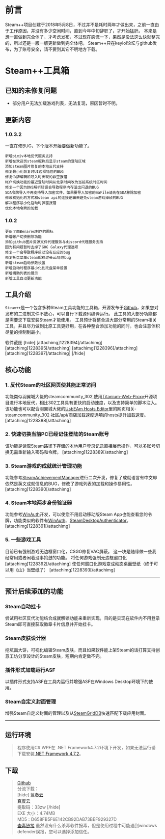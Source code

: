 # 前言

Steam++项目创建于2018年5月8日，不过并不是耗时两年才做出来，之前一直由于工作原因，并没有多少空闲时间，直到今年中旬辞职了，才开始猛肝。
本来是想一直做到完全体了，才考虑发布，不过现在感慨一下，果然是没法这么快就整完的，所以还是一版一版更新做到完全体吧。
Steam++只在keylol论坛与github发布，为了账号安全，请不要到其它不明地方下载。

# Steam++工具箱


## 已知的未修复问题
* 部分用户无法加载游戏列表，无法复现，原因暂时不明。


## 更新内容

### 1.0.3.2
一直在修BUG，下个版本开始要做新功能了。
```
新增pixiv本地反代服务支持
新增在欢迎页steam昵称后显示steam的登陆区域
添加steam图片修复的本地反代支持
修复最小化恢复时UI边框错位的BUG
修复令牌编辑和导入时出现的非空报错
帐户切换功能的最近登陆时间从北京时间改为当前系统时区时间
修复一个因为DNS解析错误会导致程序内存溢出闪退的BUG
SDA令牌导入不再支持导入加密文件，如果要导入加密的maFile请先在SDA移除加密
修改初始化的方式和steam api的连接逻辑来避免steam游戏掉帧的BUG
解决程序最小化启动时弹窗报错
优化本地令牌的加载
```

### 1.0.2

```
更新了由Benares制作的图标
新增帐户切换删除功能
添加github图片资源文件代理服务与discord代理服务支持
因为有问题暂时去掉了GOG Galaxy代理选项
修复一个会导致程序启动没有反应的bug
修复托盘菜单steam昵称过长ui错位bug
新增steam启动参数设置
新增启动时程序最小化到托盘菜单设置
新增捐助列表的展示
新增工具自动更新功能
```

## 工具介绍

   `Steam++`是一个包含多种Steam工具功能的工具箱，开源发布于[Github](https://github.com/rmbadmin/SteamTools)，如果您对发布的二进制文件不放心，可以自行下载源码编译运行。
   此工具的大部分功能都是需要您下载安装Steam才能使用。
   工具预计将整合进大部分常用的Steam相关工具，并且尽力做到比原工具更好用，在各种整合添加功能的同时，也会注意体积尽量的控制到最小。

软件截图
[hide]
[attachimg]1228394[/attachimg]
[attachimg]1228395[/attachimg]
[attachimg]1228396[/attachimg]
[attachimg]1228397[/attachimg]
[/hide]

## 核心功能


### 1. 反代Steam的社区网页使其能正常访问

 功能类似羽翼城大佬的steamcommunity_302,使用[Titanium-Web-Proxy](https://github.com/justcoding121/Titanium-Web-Proxy)开源项目进行本地反代，相比302工具具有更快的启动速度，以及支持简单的脚本注入。该功能也可以配合羽翼城大佬的[UsbEAm Hosts Editor](https://www.dogfight360.com/blog/475/)里的网页相关-steamcommunity_302 社区/api/商店加载速度选项的hosts提升加载速度。
[attachimg]1228388[/attachimg]

### 2. 快速切换当前PC已经记住登陆的Steam账号

该功能是读取Steam路径下存储的本地用户登录记录直接展示操作，可以多账号切换无需重新输入密码和令牌。
[attachimg]1228389[/attachimg]

### 3. Steam游戏的成就统计管理功能

 功能参考[SteamAchievementManager](https://github.com/gibbed/SteamAchievementManager)进行二次开发，修复了成就语言有中文却依然是英文成就信息的BUG，修改了游戏列表的加载和操作易用性。
[attachimg]1228390[/attachimg]

### 4. Steam本地两步身份验证器

功能参考[WinAuth](https://github.com/winauth/winauth)开发，可以使您不用启动移动版Steam App也能查看您的令牌，功能类似的软件有[WinAuth](https://github.com/winauth/winauth)、[SteamDesktopAuthenticator](https://github.com/Jessecar96/SteamDesktopAuthenticator)。
[attachimg]1228391[/attachimg]

### 5. 一些游戏工具

目前已有强制游戏无边框窗口化，CSGO修复VAC屏蔽。
这一块是随缘做一些我经常用或者闲着没事捣鼓的功能。
将任何游戏强制无边框窗口化
[attachimg]1228392[/attachimg]
使任何窗口化游戏变成动态桌面壁纸（终于可以用《山》当壁纸了）
[attachimg]1228393[/attachimg]

------


## 预计后续添加的功能


### Steam自动挂卡

尝试用社区反代功能结合成就解锁功能来重新实现，目的是实现在软件内不用登录Steam即可直接获取徽章卡片信息并开始挂卡。

### Steam皮肤设计器

挖坑画大饼，可视化编辑Steam皮肤，而且如果软件能上架Steam的话打算支持创意工坊分享设计的Steam皮肤，短期内肯定做不完。

### 插件形式加载运行ASF

以插件形式支持ASF在工具内运行并增强ASF在Windows Desktop环境下的使用。

### Steam自定义封面管理

 增强Steam自定义封面的管理以及从[SteamGridDB](https://www.steamgriddb.com/)快速匹配下载应用封面。

------


## 运行环境

> 程序使用C# WPF在 .NET Framework4.7.2环境下开发，如果无法运行请下载安装[.NET Framework 4.7.2](https://dotnet.microsoft.com/download/dotnet-framework/net472)。

## 下载

> [Github](https://github.com/rmbadmin/SteamTools/releases)  
> 分流下载：  
> [hide]
> [蓝奏云](https://wws.lanzous.com/i6WLTjr4lsj)  
> [百度云](https://pan.baidu.com/s/1v5UGz-VlmsFS-7ISpcXnIw)  
> 提取码：33zw
> [/hide]  
> EXE 大小：4.74MB  
> MD5：D658FB5F6E142CB92DAB73BEF929327D  
> [查毒链接](https://www.virustotal.com/gui/file/1073fc19c3208228b1a00eb9bceab771cbf77ffbf1a6c2de666a0e9a4967db60/detection)
   虽然没有什么杀毒软件报毒，但是使用过程中可能遇到windows defender误报，您可以选择添加信任。